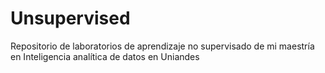 # Unsupervised
Repositorio de laboratorios de aprendizaje no supervisado de mi maestría en Inteligencia analítica de datos en Uniandes
